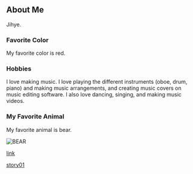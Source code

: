 ## About Me

Jihye. 

### Favorite Color

My favorite color is red. 

### Hobbies

I love making music. I love playing the different instruments (oboe, drum, piano) and making music arrangements, and creating music covers on music editing software. I also love dancing, singing, and making music videos. 

### My Favorite Animal

My favorite animal is bear.  



![BEAR](https://i.pinimg.com/originals/53/f6/ab/53f6ab1a51f1175a377047f8843ae043.jpg)

[link](jlee92603.github.io/question/)

[story01](/story01/)

